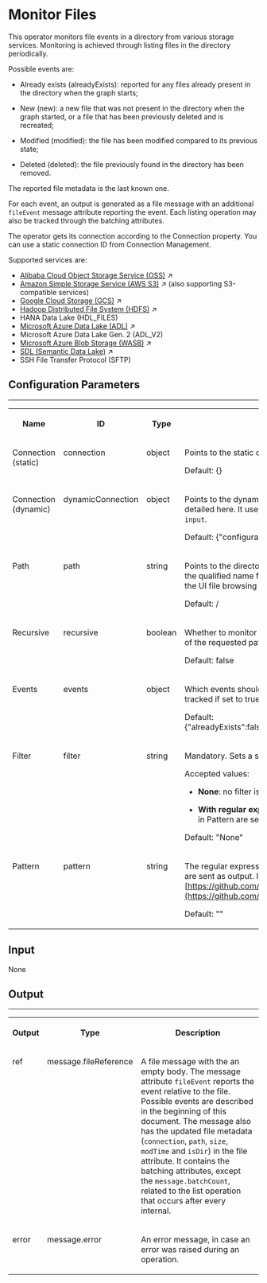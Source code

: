 <!-- loioe04a4618fc514e14851437be651ab173 -->

# Monitor Files

This operator monitors file events in a directory from various storage services. Monitoring is achieved through listing files in the directory periodically.



Possible events are:

-   Already exists \(alreadyExists\): reported for any files already present in the directory when the graph starts;

-   New \(new\): a new file that was not present in the directory when the graph started, or a file that has been previously deleted and is recreated;

-   Modified \(modified\): the file has been modified compared to its previous state;

-   Deleted \(deleted\): the file previously found in the directory has been removed.


The reported file metadata is the last known one.

For each event, an output is generated as a file message with an additional `fileEvent` message attribute reporting the event. Each listing operation may also be tracked through the batching attributes.

The operator gets its connection according to the Connection property. You can use a static connection ID from Connection Management.

Supported services are:

-   [Alibaba Cloud Object Storage Service (OSS)](https://help.sap.com/viewer/1c1341f6911f4da5a35b191b40b426c8/Cloud/en-US/6b7c7eb2a990471fb604025327b9fd25.html "Many of the SAP Data Intelligence storage operators support the Alibaba Cloud OSS, and there are common characteristics that this service has across the operators.") :arrow_upper_right:
-   [Amazon Simple Storage Service (AWS S3)](https://help.sap.com/viewer/1c1341f6911f4da5a35b191b40b426c8/Cloud/en-US/959ed43201ba4ef082016cb10e4ade6d.html "Many of the SAP Data Intelligence connectors support AWS S3, and there are common characteristics that this service has across the operators.") :arrow_upper_right: \(also supporting S3-compatible services\)
-   [Google Cloud Storage (GCS)](https://help.sap.com/viewer/1c1341f6911f4da5a35b191b40b426c8/Cloud/en-US/bd88d109721146a684cb47462864ccde.html "GCS is Google's Object Storage cloud service. Additional information, including the documentation, can be found at the official GCS Homepage.") :arrow_upper_right:
-   [Hadoop Distributed File System (HDFS)](https://help.sap.com/viewer/1c1341f6911f4da5a35b191b40b426c8/Cloud/en-US/d77575d3b41f41ef8eee5ade46ff7d84.html "Hadoop Distributed File System is Apache's distributed storage solution. For more information, see the official HDFS documentation.") :arrow_upper_right:
-   HANA Data Lake \(HDL\_FILES\)
-   [Microsoft Azure Data Lake (ADL)](https://help.sap.com/viewer/1c1341f6911f4da5a35b191b40b426c8/Cloud/en-US/e78850b420ec41728036e6bc01f4535f.html "Azure Data Lake (ADL) is Microsoft's Data Lake cloud storage service. Additional information, including the documentation, can be found at the official ADL Homepage.") :arrow_upper_right:
-   Microsoft Azure Data Lake Gen. 2 \(ADL\_V2\)
-   [Microsoft Azure Blob Storage (WASB)](https://help.sap.com/viewer/1c1341f6911f4da5a35b191b40b426c8/Cloud/en-US/5ecd01cac1524edba05aa4a262e3eeac.html "Azure Storage Blob (WASB) is one of Microsoft's cloud storage services. Additional information, including the documentation, can be found at the official WASB homepage.") :arrow_upper_right:
-   [SDL (Semantic Data Lake)](https://help.sap.com/viewer/300d97f4d57c4b329df8c83858ff67fb/Dev/en-US/a6b555f56d8c4641bd1a248231202050.html "The SDL connection type connects to and accesses information from remote object stores.") :arrow_upper_right:
-   SSH File Transfer Protocol \(SFTP\)



<a name="loioe04a4618fc514e14851437be651ab173__section_fct_pbw_zkb"/>

## Configuration Parameters

****


<table>
<tr>
<th valign="top">

Name

</th>
<th valign="top">

ID

</th>
<th valign="top">

Type

</th>
<th valign="top">

Description

</th>
</tr>
<tr>
<td valign="top">

Connection \(static\)

</td>
<td valign="top">

connection

</td>
<td valign="top">

object

</td>
<td valign="top">

Points to the static connection to list from. Only available if *List* is set to `Once`.

Default: \{\}

</td>
</tr>
<tr>
<td valign="top">

Connection \(dynamic\)

</td>
<td valign="top">

dynamicConnection

</td>
<td valign="top">

object

</td>
<td valign="top">

Points to the dynamic connection to list from. The connection configuration is detailed here. It uses the file connection attribute. Only available if *List* is set to `On input`.

Default: \{"configurationType":"From input"\}

</td>
</tr>
<tr>
<td valign="top">

Path

</td>
<td valign="top">

path

</td>
<td valign="top">

string

</td>
<td valign="top">

Points to the directory to be monitored, relative to the used connection. It must be in the qualified name format. If the Connection is set with a connection ID, you may use the UI file browsing to set the path.

Default: /

</td>
</tr>
<tr>
<td valign="top">

Recursive

</td>
<td valign="top">

recursive

</td>
<td valign="top">

boolean

</td>
<td valign="top">

Whether to monitor subdirectories recursively. If false, only the files at the first level of the requested path are monitored.

Default: false

</td>
</tr>
<tr>
<td valign="top">

Events

</td>
<td valign="top">

events

</td>
<td valign="top">

object

</td>
<td valign="top">

Which events should be reported. Each property corresponds to an event that will be tracked if set to true. Each event is described in the beginning of this document.

Default: \{"alreadyExists":false,"new":true,"notModified":false,"modified":true,"deleted":false\}

</td>
</tr>
<tr>
<td valign="top">

Filter

</td>
<td valign="top">

filter

</td>
<td valign="top">

string

</td>
<td valign="top">

Mandatory. Sets a specific filter for outputs.

Accepted values:

-   **None**: no filter is used, all outputs occur normally.

-   **With regular expression**: only names that match the regular expression specific in Pattern are sent as output.


Default: "None"

</td>
</tr>
<tr>
<td valign="top">

Pattern

</td>
<td valign="top">

pattern

</td>
<td valign="top">

string

</td>
<td valign="top">

The regular expression used to filter outputs. Only names that match the expression are sent as output. It uses the RE2 standard [https://github.com/google/re2/wiki/Syntax](https://github.com/google/re2/wiki/Syntax)

Default: ""

</td>
</tr>
</table>



## Input

None



<a name="loioe04a4618fc514e14851437be651ab173__section_fzk_q2w_zkb"/>

## Output

****


<table>
<tr>
<th valign="top">

Output

</th>
<th valign="top">

Type

</th>
<th valign="top">

Description

</th>
</tr>
<tr>
<td valign="top">

ref

</td>
<td valign="top">

message.fileReference

</td>
<td valign="top">

A file message with the an empty body. The message attribute `fileEvent` reports the event relative to the file. Possible events are described in the beginning of this document. The message also has the updated file metadata \(`connection`, `path`, `size`, `modTime` and `isDir`\) in the file attribute. It contains the batching attributes, except the `message.batchCount`, related to the list operation that occurs after every internal.

</td>
</tr>
<tr>
<td valign="top">

error

</td>
<td valign="top">

message.error

</td>
<td valign="top">

An error message, in case an error was raised during an operation.

</td>
</tr>
</table>


